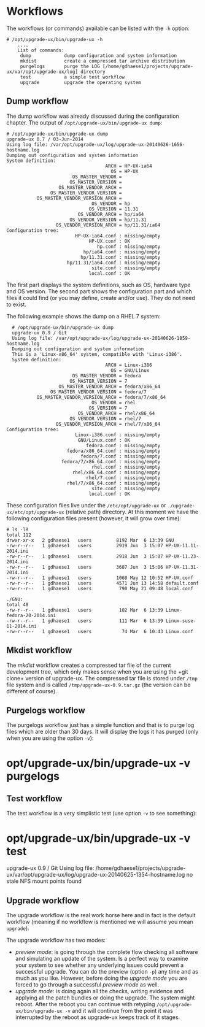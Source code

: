 # Workflows

The workflows (or commands) available can be listed with the `-h` option:

```
# /opt/upgrade-ux/bin/upgrade-ux -h
    ....
    List of commands:
     dump            dump configuration and system information
     mkdist          create a compressed tar archive distribution
     purgelogs       purge the LOG [/home/gdhaese1/projects/upgrade-ux/var/opt/upgrade-ux/log] directory
     test            a simple test workflow
     upgrade         upgrade the operating system
```

## Dump workflow

The dump workflow was already discussed during the configuration chapter. The output of `/opt/upgrade-ux/bin/upgrade-ux dump`:

```
# /opt/upgrade-ux/bin/upgrade-ux dump
upgrade-ux 0.7 / 03-Jun-2014
Using log file: /var/opt/upgrade-ux/log/upgrade-ux-20140626-1656-hostname.log
Dumping out configuration and system information
System definition:
                                    ARCH = HP-UX-ia64
                                      OS = HP-UX
                        OS_MASTER_VENDOR =
                       OS_MASTER_VERSION =
                   OS_MASTER_VENDOR_ARCH =
                OS_MASTER_VENDOR_VERSION =
           OS_MASTER_VENDOR_VERSION_ARCH =
                               OS_VENDOR = hp
                              OS_VERSION = 11.31
                          OS_VENDOR_ARCH = hp/ia64
                       OS_VENDOR_VERSION = hp/11.31
                  OS_VENDOR_VERSION_ARCH = hp/11.31/ia64
Configuration tree:
                         HP-UX-ia64.conf : missing/empty
                              HP-UX.conf : OK
                                 hp.conf : missing/empty
                            hp/ia64.conf : missing/empty
                           hp/11.31.conf : missing/empty
                      hp/11.31/ia64.conf : missing/empty
                               site.conf : missing/empty
                              local.conf : OK
```

The first part displays the system definitions, such as OS, hardware type and OS version.
The second part shows the configuration part and which files it could find (or you may define, create and/or use). They do not need to exist.

The following example shows the dump on a RHEL 7 system:

```
  # /opt/upgrade-ux/bin/upgrade-ux dump
  upgrade-ux 0.9 / Git
  Using log file: /var/opt/upgrade-ux/log/upgrade-ux-20140626-1859-hostname.log
  Dumping out configuration and system information
  This is a 'Linux-x86_64' system, compatible with 'Linux-i386'.
  System definition:
                                    ARCH = Linux-i386
                                      OS = GNU/Linux
                        OS_MASTER_VENDOR = fedora
                       OS_MASTER_VERSION = 7
                   OS_MASTER_VENDOR_ARCH = fedora/x86_64
                OS_MASTER_VENDOR_VERSION = fedora/7
           OS_MASTER_VENDOR_VERSION_ARCH = fedora/7/x86_64
                               OS_VENDOR = rhel
                              OS_VERSION = 7
                          OS_VENDOR_ARCH = rhel/x86_64
                       OS_VENDOR_VERSION = rhel/7
                  OS_VENDOR_VERSION_ARCH = rhel/7/x86_64
Configuration tree:
                         Linux-i386.conf : missing/empty
                          GNU/Linux.conf : OK
                             fedora.conf : missing/empty
                      fedora/x86_64.conf : missing/empty
                           fedora/7.conf : missing/empty
                    fedora/7/x86_64.conf : missing/empty
                               rhel.conf : missing/empty
                        rhel/x86_64.conf : missing/empty
                             rhel/7.conf : missing/empty
                      rhel/7/x86_64.conf : missing/empty
                               site.conf : missing/empty
                              local.conf : OK
```

These configuration files live under the `/etc/opt/upgrade-ux` or `./upgrade-ux/etc/opt/upgrade-ux` (relative path) directory.
At this moment we have the following configuration files present (however, it will grow over time):

    # ls -lR
    total 112
    drwxr-xr-x   2 gdhaese1   users         8192 Mar  6 13:39 GNU
    -rw-r--r--   1 gdhaese1   users         2919 Jun  3 15:07 HP-UX-11.11-2014.ini
    -rw-r--r--   1 gdhaese1   users         2918 Jun  3 15:07 HP-UX-11.23-2014.ini
    -rw-r--r--   1 gdhaese1   users         3687 Jun  3 15:06 HP-UX-11.31-2014.ini
    -rw-r--r--   1 gdhaese1   users         1068 May 12 10:52 HP-UX.conf
    -rw-r--r--   1 gdhaese1   users         4571 Jun 13 14:58 default.conf
    -rw-r--r--   1 gdhaese1   users          790 May 21 09:48 local.conf
    
    ./GNU:
    total 48
    -rw-r--r--   1 gdhaese1   users          102 Mar  6 13:39 Linux-fedora-20-2014.ini
    -rw-r--r--   1 gdhaese1   users          111 Mar  6 13:39 Linux-suse-11-2014.ini
    -rw-r--r--   1 gdhaese1   users           74 Mar  6 10:43 Linux.conf

## Mkdist workflow

The _mkdist_ workflow creates a compressed tar file of the current development tree, which only makes sense when you are using the +git clone+ version of upgrade-ux. The compressed tar file is stored under `/tmp` file system and is called `/tmp/upgrade-ux-0.9.tar.gz` (the version can be different of course).

## Purgelogs workflow

The purgelogs workflow just has a simple function and that is to purge log files which are older than 30 days. It will display the logs it has purged (only when you are using the option `-v`):

# opt/upgrade-ux/bin/upgrade-ux -v purgelogs

## Test workflow

The test workflow is a very simplistic test (use option `-v` to see something):

# opt/upgrade-ux/bin/upgrade-ux -v test
upgrade-ux 0.9 / Git
Using log file: /home/gdhaese1/projects/upgrade-ux/var/opt/upgrade-ux/log/upgrade-ux-20140625-1354-hostname.log
no stale NFS mount points found

## Upgrade workflow

The upgrade workflow is the real work horse here and in fact is the default workflow (meaning if no workflow is mentioned we will assume you mean `upgrade`).

The upgrade workflow has two modes:

 - _preview mode_: is going through the complete flow checking all software and simulating an update of the system. Is a perfect way to examine your system to see whether any underlying issues could prevent a successful upgrade. You can do the preview (option `-p`) any time and as much as you like. However, before doing the _upgrade mode_ you are forced to go through a successful _preview mode_ as well.
 - _upgrade mode_: is doing again all the checks, writing evidence and applying all the patch bundles or doing the upgrade. The system might reboot. After the reboot you can continue with retyping `/opt/upgrade-ux/bin/upgrade-ux -v` and it will continue from the point it was interrupted by the reboot as upgrade-ux keeps track of it stages.

